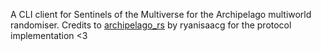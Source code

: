 A CLI client for Sentinels of the Multiverse for the Archipelago multiworld randomiser.
Credits to [archipelago_rs](https://github.com/ryanisaacg/archipelago_rs) by ryanisaacg for the protocol implementation <3
